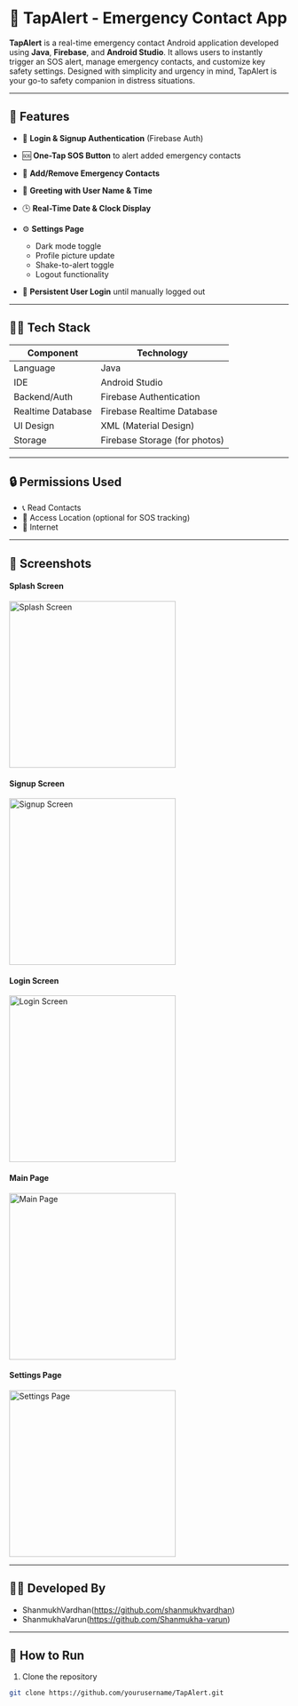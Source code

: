 # 🚨 TapAlert - Emergency Contact App

**TapAlert** is a real-time emergency contact Android application developed using **Java**, **Firebase**, and **Android Studio**. It allows users to instantly trigger an SOS alert, manage emergency contacts, and customize key safety settings. Designed with simplicity and urgency in mind, TapAlert is your go-to safety companion in distress situations.

---

## 📱 Features

- 🔐 **Login & Signup Authentication** (Firebase Auth)
- 🆘 **One-Tap SOS Button** to alert added emergency contacts
- 👥 **Add/Remove Emergency Contacts**
- 👋 **Greeting with User Name & Time**
- 🕒 **Real-Time Date & Clock Display**
- ⚙️ **Settings Page**  
  - Dark mode toggle  
  - Profile picture update  
  - Shake-to-alert toggle  
  - Logout functionality

- 🚀 **Persistent User Login** until manually logged out

---

## 🧑‍💻 Tech Stack

| Component          | Technology                  |
|-------------------|-----------------------------|
| Language           | Java                        |
| IDE                | Android Studio              |
| Backend/Auth       | Firebase Authentication     |
| Realtime Database  | Firebase Realtime Database  |
| UI Design          | XML (Material Design)       |
| Storage            | Firebase Storage (for photos) |

---

## 🔒 Permissions Used

- 📞 Read Contacts  
- 📍 Access Location (optional for SOS tracking)
- 📶 Internet

---

## 📸 Screenshots

#### Splash Screen  
<img src="assets/splash_screen.png" alt="Splash Screen" width="300"/>

#### Signup Screen  
<img src="assets/signup_screen.png" alt="Signup Screen" width="300"/>

#### Login Screen  
<img src="assets/login_screen.png" alt="Login Screen" width="300"/>

#### Main Page  
<img src="assets/main_screen.png" alt="Main Page" width="300"/>

#### Settings Page  
<img src="assets/settings_screen.png" alt="Settings Page" width="300"/>


---


## 👨‍💻 Developed By

- ShanmukhVardhan(https://github.com/shanmukhvardhan)
- ShanmukhaVarun(https://github.com/Shanmukha-varun)

---

## 🔧 How to Run

1. Clone the repository
```bash
git clone https://github.com/yourusername/TapAlert.git


